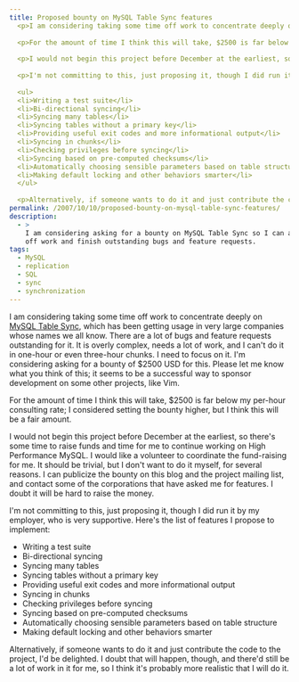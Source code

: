 ```yaml
---
title: Proposed bounty on MySQL Table Sync features
  <p>I am considering taking some time off work to concentrate deeply on <a href="http://mysqltoolkit.sourceforge.net/">MySQL Table Sync</a>, which has been getting usage in very large companies whose names we all know.  There are a lot of bugs and feature requests outstanding for it.  It is overly complex, needs a lot of work, and I can't do it in one-hour or even three-hour chunks.  I need to focus on it.  I'm considering asking for a bounty of $2500 USD for this.  Please let me know what you think of this; it seems to be a successful way to sponsor development on some other projects, like Vim.</p>
  
  <p>For the amount of time I think this will take, $2500 is far below my per-hour consulting rate; I considered setting the bounty higher, but I think this will be a fair amount.</p>
  
  <p>I would not begin this project before December at the earliest, so there's some time to raise funds and time for me to continue working on High Performance MySQL.  I would like a volunteer to coordinate the fund-raising for me.  It should be trivial, but I don't want to do it myself, for several reasons.  I can publicize the bounty on this blog and the project mailing list, and contact some of the corporations that have asked me for features.  I doubt it will be hard to raise the money.</p>
  
  <p>I'm not committing to this, just proposing it, though I did run it by my employer, who is very supportive.  Here's the list of features I propose to implement:</p>
  
  <ul>
  <li>Writing a test suite</li>
  <li>Bi-directional syncing</li>
  <li>Syncing many tables</li>
  <li>Syncing tables without a primary key</li>
  <li>Providing useful exit codes and more informational output</li>
  <li>Syncing in chunks</li>
  <li>Checking privileges before syncing</li>
  <li>Syncing based on pre-computed checksums</li>
  <li>Automatically choosing sensible parameters based on table structure</li>
  <li>Making default locking and other behaviors smarter</li>
  </ul>
  
  <p>Alternatively, if someone wants to do it and just contribute the code to the project, I'd be delighted.  I doubt that will happen, though, and there'd still be a lot of work in it for me, so I think it's probably more realistic that I will do it.</p>
permalink: /2007/10/10/proposed-bounty-on-mysql-table-sync-features/
description:
  - >
    I am considering asking for a bounty on MySQL Table Sync so I can afford to take
    off work and finish outstanding bugs and feature requests.
tags:
  - MySQL
  - replication
  - SQL
  - sync
  - synchronization
---
```

I am considering taking some time off work to concentrate deeply on [MySQL Table Sync][1], which has been getting usage in very large companies whose names we all know. There are a lot of bugs and feature requests outstanding for it. It is overly complex, needs a lot of work, and I can't do it in one-hour or even three-hour chunks. I need to focus on it. I'm considering asking for a bounty of $2500 USD for this. Please let me know what you think of this; it seems to be a successful way to sponsor development on some other projects, like Vim.

For the amount of time I think this will take, $2500 is far below my per-hour consulting rate; I considered setting the bounty higher, but I think this will be a fair amount.

I would not begin this project before December at the earliest, so there's some time to raise funds and time for me to continue working on High Performance MySQL. I would like a volunteer to coordinate the fund-raising for me. It should be trivial, but I don't want to do it myself, for several reasons. I can publicize the bounty on this blog and the project mailing list, and contact some of the corporations that have asked me for features. I doubt it will be hard to raise the money.

I'm not committing to this, just proposing it, though I did run it by my employer, who is very supportive. Here's the list of features I propose to implement:

*   Writing a test suite
*   Bi-directional syncing
*   Syncing many tables
*   Syncing tables without a primary key
*   Providing useful exit codes and more informational output
*   Syncing in chunks
*   Checking privileges before syncing
*   Syncing based on pre-computed checksums
*   Automatically choosing sensible parameters based on table structure
*   Making default locking and other behaviors smarter

Alternatively, if someone wants to do it and just contribute the code to the project, I'd be delighted. I doubt that will happen, though, and there'd still be a lot of work in it for me, so I think it's probably more realistic that I will do it.

 [1]: http://code.google.com/p/maatkit/
